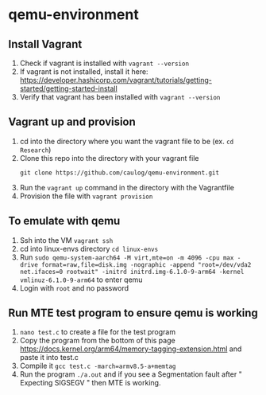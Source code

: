 # qemu-environment
## Install Vagrant
1. Check if vagrant is installed with `vagrant --version`
2. If vagrant is not installed, install it here: https://developer.hashicorp.com/vagrant/tutorials/getting-started/getting-started-install
3. Verify that vagrant has been installed with `vagrant --version`

## Vagrant up and provision
1. cd into the directory where you want the vagrant file to be (ex. `cd Research`)
2. Clone this repo into the directory with your vagrant file
   ```
   git clone https://github.com/caulog/qemu-environment.git
   ```
3. Run the `vagrant up` command in the directory with the Vagrantfile
4. Provision the file with `vagrant provision`

## To emulate with qemu
1. Ssh into the VM `vagrant ssh`
2. cd into linux-envs directory `cd linux-envs`
3. Run `sudo qemu-system-aarch64 -M virt,mte=on -m 4096 -cpu max -drive format=raw,file=disk.img -nographic -append "root=/dev/vda2 net.ifaces=0 rootwait" -initrd initrd.img-6.1.0-9-arm64 -kernel vmlinuz-6.1.0-9-arm64` to enter qemu
4. Login with `root` and no password

## Run MTE test program to ensure qemu is working
1. `nano test.c` to create a file for the test program
2. Copy the program from the bottom of this page https://docs.kernel.org/arm64/memory-tagging-extension.html and paste it into test.c
3. Compile it `gcc test.c -march=armv8.5-a+memtag`
4. Run the program `./a.out` and if you see a Segmentation fault after " Expecting SIGSEGV " then MTE is working.  
